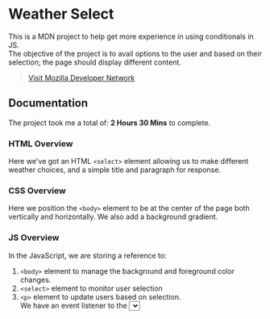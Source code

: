 # Weather Select
This is a MDN project to help get more experience in using conditionals in JS.  
The objective of the project is to avail options to the user and based on their selection;
the page should display different content.

> [Visit Mozilla Developer Network](https://developer.mozilla.org/en-US/docs/Learn/JavaScript/Building_blocks/conditionals)

## Documentation
The project took me a total of: **2 Hours 30 Mins** to complete.

### HTML Overview
Here we've got an HTML `<select>` element allowing us to make different weather choices,
and a simple title and paragraph for response.  


### CSS Overview
Here we position the `<body>` element to be at the center of the page both vertically and horizontally.  We also add a background gradient.  



### JS Overview
In the JavaScript, we are storing a reference to:  
1. `<body>` element to manage the background and foreground color changes.
2. `<select>` element to monitor user selection
3. `<p>` element to update users based on selection.  
We have an event listener to the <select> element so that when its value is changed, the `weatherSelect()` function is run.  When this function is run, we first set a variable called `'user_choice'` to the current value selected in the `<select>` element.  We then use a conditional statement to show different text inside the paragraph depending on what the value of choice is.  Notice how all the conditions are tested in `else if() {...}` blocks, except for the first one, which is tested in an `if() {...}` block.  The very last choice, inside the `else {...}` block, is basically a "last resort" option — the code inside it will be run if none of the conditions are true. In this case, it serves to empty the text out of the paragraph if nothing is selected, for example, if a user decides to re-select the "--Make a choice--" placeholder option shown at the beginning.
